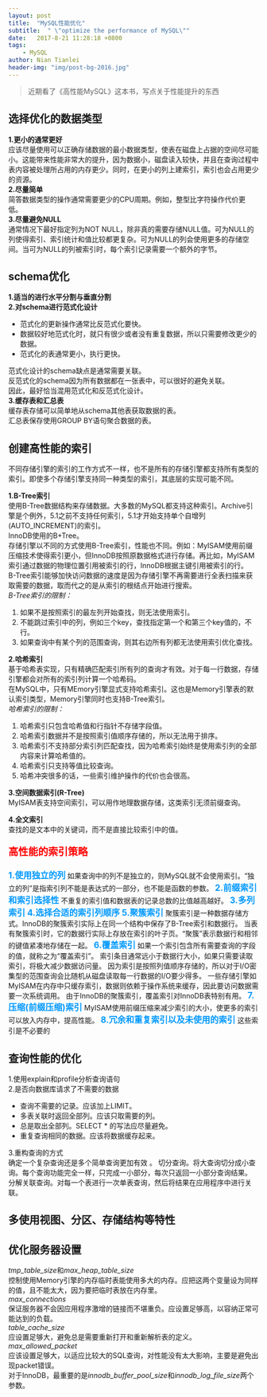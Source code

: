 ```yaml
---
layout: post
title:  "MySQL性能优化"
subtitle:  " \"optimize the performance of MySQL\""
date:   2017-8-21 11:28:18 +0800
tags:
    - MySQL
author: Nian Tianlei
header-img: "img/post-bg-2016.jpg"
---
```


> 近期看了《高性能MySQL》这本书，写点关于性能提升的东西  


## 选择优化的数据类型

**1.更小的通常更好**  
应该尽量使用可以正确存储数据的最小数据类型，使表在磁盘上占据的空间尽可能小。这能带来性能非常大的提升，因为数据小，磁盘读入较快，并且在查询过程中表内容被处理所占用的内存更少。同时，在更小的列上建索引，索引也会占用更少的资源。  
**2.尽量简单**  
简答数据类型的操作通常需要更少的CPU周期。例如，整型比字符操作代价更低。  
**3.尽量避免NULL**  
通常情况下最好指定列为NOT NULL，除非真的需要存储NULL值。可为NULL的列使得索引、索引统计和值比较都更复杂。可为NULL的列会使用更多的存储空间。当可为NULL的列被索引时，每个索引记录需要一个额外的字节。  
## schema优化
**1.适当的进行水平分割与垂直分割**  
**2.对schema进行范式化设计**  
- 范式化的更新操作通常比反范式化要快。  
- 数据较好地范式化时，就只有很少或者没有重复数据，所以只需要修改更少的数据。  
- 范式化的表通常更小，执行更快。 

范式化设计的schema缺点是通常需要关联。  
反范式化的schema因为所有数据都在一张表中，可以很好的避免关联。  
因此，最好恰当混用范式化和反范式化设计。  
**3.缓存表和汇总表**  
缓存表存储可以简单地从schema其他表获取数据的表。  
汇总表保存使用GROUP BY语句聚合数据的表。  

## 创建高性能的索引
不同存储引擎的索引的工作方式不一样，也不是所有的存储引擎都支持所有类型的索引。即使多个存储引擎支持同一种类型的索引，其底层的实现可能不同。  

**1.B-Tree索引**  
使用B-Tree数据结构来存储数据。大多数的MySQL都支持这种索引。Archive引擎是个例外，5.1之前不支持任何索引，5.1才开始支持单个自增列(AUTO_INCREMENT)的索引。  
InnoDB使用的B+Tree。  
存储引擎以不同的方式使用B-Tree索引，性能也不同。例如：MyISAM使用前缀压缩技术使得索引更小，但InnoDB按照原数据格式进行存储。再比如，MyISAM索引通过数据的物理位置引用被索引的行，InnoDB根据主键引用被索引的行。  
B-Tree索引能够加快访问数据的速度是因为存储引擎不再需要进行全表扫描来获取需要的数据，取而代之的是从索引的根结点开始进行搜索。  
*B-Tree索引的限制：*  
1. 如果不是按照索引的最左列开始查找，则无法使用索引。  
2. 不能跳过索引中的列，例如三个key，查找指定第一个和第三个key值的，不行。  
3. 如果查询中有某个列的范围查询，则其右边所有列都无法使用索引优化查找。  

**2.哈希索引**  
基于哈希表实现，只有精确匹配索引所有列的查询才有效。对于每一行数据，存储引擎都会对所有的索引列计算一个哈希码。  
在MySQL中，只有MEmory引擎显式支持哈希索引。这也是Memory引擎表的默认索引类型，Memory引擎同时也支持B-Tree索引。  
*哈希索引的限制：*  
1. 哈希索引只包含哈希值和行指针不存储字段值。  
2. 哈希索引数据并不是按照索引值顺序存储的，所以无法用于排序。  
3. 哈希索引不支持部分索引列匹配查找，因为哈希索引始终是使用索引列的全部内容来计算哈希值的。  
4. 哈希索引只支持等值比较查询。  
5. 哈希冲突很多的话，一些索引维护操作的代价也会很高。  

**3.空间数据索引(R-Tree)**  
MyISAM表支持空间索引，可以用作地理数据存储，这类索引无须前缀查询。

**4.全文索引**  
查找的是文本中的关键词，而不是直接比较索引中的值。

<p style="font-size: 20px; font-weight: bold; color: red">高性能的索引策略</p>
<span style="color: #0099ff; font-weight: bold; font-size: 17px;">1.使用独立的列</span>    
如果查询中的列不是独立的，则MySQL就不会使用索引。“独立的列”是指索引列不能是表达式的一部分，也不能是函数的参数。  
<span style="color: #0099ff; font-weight: bold; font-size: 17px;">2.前缀索引和索引选择性</span>  
不重复的索引值和数据表的记录总数的比值越高越好。  
<span style="color: #0099ff; font-weight: bold; font-size: 17px;">3.多列索引</span>  
<span style="color: #0099ff; font-weight: bold; font-size: 17px;">4.选择合适的索引列顺序</span>  
<span style="color: #0099ff; font-weight: bold; font-size: 17px;">5.聚簇索引</span>  
聚簇索引是一种数据存储方式。InnoDB的聚簇索引实际上在同一个结构中保存了B-Tree索引和数据行。
当表有聚簇索引时，它的数据行实际上存放在索引的叶子页。“聚簇”表示数据行和相邻的键值紧凑地存储在一起。  
<span style="color: #0099ff; font-weight: bold; font-size: 17px;">6.覆盖索引</span>   
如果一个索引包含所有需要查询的字段的值，就称之为“覆盖索引”。  
索引条目通常远小于数据行大小，如果只需要读取索引，将极大减少数据访问量。
因为索引是按照列值顺序存储的，所以对于I/O密集型的范围查询会比随机从磁盘读取每一行数据的I/O要少得多。
一些存储引擎如MyISAM在内存中只缓存索引，数据则依赖于操作系统来缓存，因此要访问数据需要一次系统调用。  
由于InnoDB的聚簇索引，覆盖索引对InnoDB表特别有用。  
<span style="color: #0099ff; font-weight: bold; font-size: 17px;">7.压缩(前缀压缩)索引</span>   
MyISAM使用前缀压缩来减少索引的大小，使更多的索引可以放入内存中，提高性能。  
<span style="color: #0099ff; font-weight: bold; font-size: 17px;">8.冗余和重复索引以及未使用的索引</span>   
这些索引是不必要的

## 查询性能的优化
1.使用explain和profile分析查询语句  
2.是否向数据库请求了不需要的数据  
- 查询不需要的记录。应该加上LIMIT。
- 多表关联时返回全部列。应该只取需要的列。
- 总是取出全部列。SELECT * 的写法应尽量避免。
- 重复查询相同的数据。应该将数据缓存起来。

3.重构查询的方式  
确定一个复杂查询还是多个简单查询更加有效  。
切分查询。将大查询切分成小查询。每个查询功能完全一样，只完成一小部分，每次只返回一小部分查询结果。  
分解关联查询。对每一个表进行一次单表查询，然后将结果在应用程序中进行关联。  

## 多使用视图、分区、存储结构等特性

## 优化服务器设置
*tmp_table_size*和*max_heap_table_size*  
控制使用Memory引擎的内存临时表能使用多大的内存。应把这两个变量设为同样的值，且不能太大，因为要把临时表放在内存里。  
*max_connections*  
保证服务器不会因应用程序激增的链接而不堪重负。应设置足够高，以容纳正常可能达到的负载。  
*table_cache_size*  
应设置足够大，避免总是需要重新打开和重新解析表的定义。  
*max_allowed_packet*  
应该设置足够大，以适应比较大的SQL查询，对性能没有太大影响，主要是避免出现packet错误。  
对于InnoDB，最重要的是*innodb_buffer_pool_size*和*innodb_log_file_size*两个参数。
